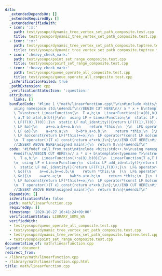 ```yaml
---
data:
  _extendedDependsOn: []
  _extendedRequiredBy: []
  _extendedVerifiedWith:
  - icon: ':x:'
    path: test/yosupo/dynamic_tree_vertex_set_path_composite.test.cpp
    title: test/yosupo/dynamic_tree_vertex_set_path_composite.test.cpp
  - icon: ':x:'
    path: test/yosupo/dynamic_tree_vertex_set_path_composite.toptree.test.cpp
    title: test/yosupo/dynamic_tree_vertex_set_path_composite.toptree.test.cpp
  - icon: ':heavy_check_mark:'
    path: test/yosupo/point_set_range_composite.test.cpp
    title: test/yosupo/point_set_range_composite.test.cpp
  - icon: ':heavy_check_mark:'
    path: test/yosupo/queue_operate_all_composite.test.cpp
    title: test/yosupo/queue_operate_all_composite.test.cpp
  _isVerificationFailed: true
  _pathExtension: cpp
  _verificationStatusIcon: ':question:'
  attributes:
    links: []
  bundledCode: "#line 1 \"math/linearfunction.cpp\"\n\n#include <bits/stdc++.h>\n\
    using namespace std;\n#endif\n//BEGIN CUT HERE\n// a * x + b\ntemplate<typename\
    \ T>\nstruct LinearFunction{\n  T a,b;\n  LinearFunction():a(0),b(0){}\n  LinearFunction(T\
    \ a,T b):a(a),b(b){}\n\n  using LF = LinearFunction;\n  static LF add_identity(){return\
    \ LF(T(0),T(0));}\n  static LF mul_identity(){return LF(T(1),T(0));}\n  LF& operator+=(const\
    \ LF &o){\n    a+=o.a;b+=o.b;\n    return *this;\n  }\n  LF& operator*=(const\
    \ LF &o){\n    a=a*o.a;\n    b=b*o.a+o.b;\n    return *this;\n  }\n  LF operator+(const\
    \ LF &o)const{return LF(*this)+=o;}\n  LF operator*(const LF &o)const{return LF(*this)*=o;}\n\
    \n  T operator()(T x) const{return a*x+b;}\n};\n//END CUT HERE\n#ifndef call_from_test\n\
    //INSERT ABOVE HERE\nsigned main(){\n  return 0;\n}\n#endif\n"
  code: "#ifndef call_from_test\n#include <bits/stdc++.h>\nusing namespace std;\n\
    #endif\n//BEGIN CUT HERE\n// a * x + b\ntemplate<typename T>\nstruct LinearFunction{\n\
    \  T a,b;\n  LinearFunction():a(0),b(0){}\n  LinearFunction(T a,T b):a(a),b(b){}\n\
    \n  using LF = LinearFunction;\n  static LF add_identity(){return LF(T(0),T(0));}\n\
    \  static LF mul_identity(){return LF(T(1),T(0));}\n  LF& operator+=(const LF\
    \ &o){\n    a+=o.a;b+=o.b;\n    return *this;\n  }\n  LF& operator*=(const LF\
    \ &o){\n    a=a*o.a;\n    b=b*o.a+o.b;\n    return *this;\n  }\n  LF operator+(const\
    \ LF &o)const{return LF(*this)+=o;}\n  LF operator*(const LF &o)const{return LF(*this)*=o;}\n\
    \n  T operator()(T x) const{return a*x+b;}\n};\n//END CUT HERE\n#ifndef call_from_test\n\
    //INSERT ABOVE HERE\nsigned main(){\n  return 0;\n}\n#endif\n"
  dependsOn: []
  isVerificationFile: false
  path: math/linearfunction.cpp
  requiredBy: []
  timestamp: '2020-10-27 16:41:24+09:00'
  verificationStatus: LIBRARY_SOME_WA
  verifiedWith:
  - test/yosupo/queue_operate_all_composite.test.cpp
  - test/yosupo/dynamic_tree_vertex_set_path_composite.test.cpp
  - test/yosupo/dynamic_tree_vertex_set_path_composite.toptree.test.cpp
  - test/yosupo/point_set_range_composite.test.cpp
documentation_of: math/linearfunction.cpp
layout: document
redirect_from:
- /library/math/linearfunction.cpp
- /library/math/linearfunction.cpp.html
title: math/linearfunction.cpp
---
```

